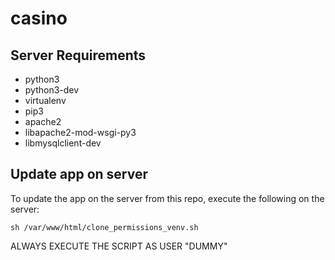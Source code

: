 # casino  
  
## Server Requirements  
* python3
* python3-dev
* virtualenv
* pip3
* apache2
* libapache2-mod-wsgi-py3
* libmysqlclient-dev
  
## Update app on server  
To update the app on the server from this repo, execute the following on the server:  
```
sh /var/www/html/clone_permissions_venv.sh
```
ALWAYS EXECUTE THE SCRIPT AS USER "DUMMY"
